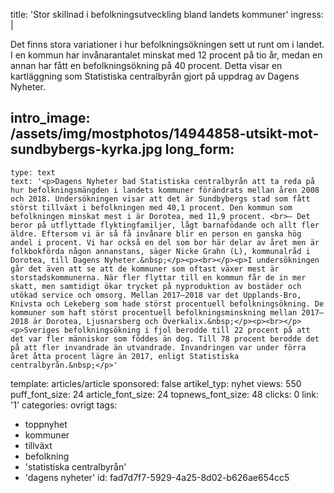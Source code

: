 title: 'Stor skillnad i befolkningsutveckling bland landets kommuner'
ingress: |
  <p>Det finns stora variationer i hur befolkningsökningen sett ut runt om i landet. I en kommun har invånarantalet minskat med 12 procent på tio år, medan en annan har fått en befolkningsökning på 40 procent. Detta visar en kartläggning som Statistiska centralbyrån gjort på uppdrag av Dagens Nyheter.
  </p>
  <p><span></span>
  </p>
  
intro_image: /assets/img/mostphotos/14944858-utsikt-mot-sundbybergs-kyrka.jpg
long_form:
  -
    type: text
    text: '<p>Dagens Nyheter bad Statistiska centralbyrån att ta reda på hur befolkningsmängden i landets kommuner förändrats mellan åren 2008 och 2018. Undersökningen visar att det är Sundbybergs stad som fått störst tillväxt i befolkningen med 40,1 procent. Den kommun som befolkningen minskat mest i är Dorotea, med 11,9 procent. <br>– Det beror på utflyttade flyktingfamiljer, lågt barnafödande och allt fler äldre. Eftersom vi är så få invånare blir en person en ganska hög andel i procent. Vi har också en del som bor här delar av året men är folkbokförda någon annanstans, säger Nicke Grahn (L), kommunalråd i Dorotea, till Dagens Nyheter.&nbsp;</p><p><br></p><p>I undersökningen går det även att se att de kommuner som oftast växer mest är storstadskommunerna. När fler flyttar till en kommun får de in mer skatt, men samtidigt ökar trycket på nyproduktion av bostäder och utökad service och omsorg. Mellan 2017–2018 var det Upplands-Bro, Knivsta och Lekeberg som hade störst procentuell befolkningsökning. De kommuner som haft störst procentuell befolkningsminskning mellan 2017–2018 är Dorotea, Ljusnarsberg och Överkalix.&nbsp;</p><p><br></p><p>Sveriges befolkningsökning i fjol berodde till 22 procent på att det var fler människor som föddes än dog. Till 78 procent berodde det på att fler invandrade än utvandrade. Invandringen var under förra året åtta procent lägre än 2017, enligt Statistiska centralbyrån.&nbsp;</p>'
template: articles/article
sponsored: false
artikel_typ: nyhet
views: 550
puff_font_size: 24
article_font_size: 24
topnews_font_size: 48
clicks: 0
link: '1'
categories: ovrigt
tags:
  - toppnyhet
  - kommuner
  - tillväxt
  - befolkning
  - 'statistiska centralbyrån'
  - 'dagens nyheter'
id: fad7d7f7-5929-4a25-8d02-b626ae654cc5
